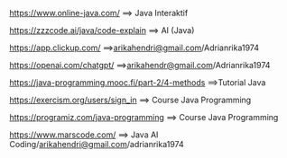 https://www.online-java.com/   ==> Java Interaktif

https://zzzcode.ai/java/code-explain ==> AI (Java)

https://app.clickup.com/ ==>arikahendri@gmail.com/Adrianrika1974

https://openai.com/chatgpt/ ==>arikahendr@gmail.com/Adrianrika1974

https://java-programming.mooc.fi/part-2/4-methods ==>Tutorial Java

https://exercism.org/users/sign_in  ==> Course Java Programming

https://programiz.com/java-programming   ==> Course Java Programming

https://www.marscode.com/      ==> Java AI Coding/arikahendri@gmail.com/adrianrika1974







